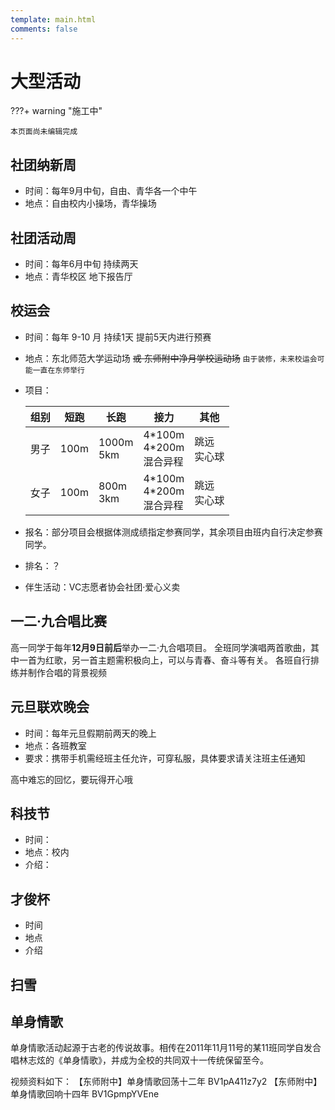 ```yaml
---
template: main.html
comments: false
---
```


# 大型活动

???+ warning "施工中"

    本页面尚未编辑完成

## 社团纳新周

- 时间：每年9月中旬，自由、青华各一个中午
- 地点：自由校内小操场，青华操场

## 社团活动周

- 时间：每年6月中旬 持续两天
- 地点：青华校区 地下报告厅

## 校运会

- 时间：每年 9-10 月 持续1天 提前5天内进行预赛
- 地点：东北师范大学运动场 ~~或 东师附中净月学校运动场~~ `由于装修，未来校运会可能一直在东师举行`
- 项目：

    |组别|短跑|长跑|接力|其他|
    |---|---|---|---|---|
    |男子|100m|1000m<br>5km|4\*100m<br>4\*200m<br>混合异程|跳远<br>实心球|
    |女子|100m|800m<br>3km|4\*100m<br>4\*200m<br>混合异程|跳远<br>实心球|

- 报名：部分项目会根据体测成绩指定参赛同学，其余项目由班内自行决定参赛同学。
- 排名：？
- 伴生活动：VC志愿者协会社团·爱心义卖

## 一二·九合唱比赛

高一同学于每年**12月9日前后**举办一二·九合唱项目。
全班同学演唱两首歌曲，其中一首为红歌，另一首主题需积极向上，可以与青春、奋斗等有关。
各班自行排练并制作合唱的背景视频

## 元旦联欢晚会

- 时间：每年元旦假期前两天的晚上
- 地点：各班教室
- 要求：携带手机需经班主任允许，可穿私服，具体要求请关注班主任通知

高中难忘的回忆，要玩得开心哦

## 科技节

- 时间：
- 地点：校内
- 介绍：

## 才俊杯

- 时间
- 地点
- 介绍 

## 扫雪

## 单身情歌

单身情歌活动起源于古老的传说故事。相传在2011年11月11号的某11班同学自发合唱林志炫的《单身情歌》，并成为全校的共同双十一传统保留至今。

视频资料如下：
【东师附中】单身情歌回荡十二年 BV1pA411z7y2
【东师附中】单身情歌回响十四年 BV1GpmpYVEne

